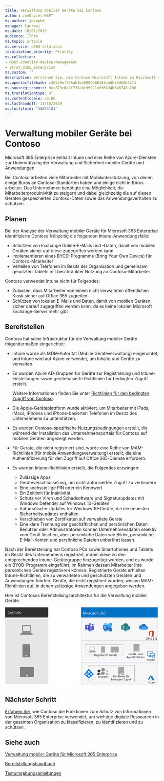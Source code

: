 ```yaml
---
title: Verwaltung mobiler Geräte bei Contoso
author: JoeDavies-MSFT
ms.author: josephd
manager: laurawi
ms.date: 10/01/2019
audience: ITPro
ms.topic: article
ms.service: o365-solutions
localization_priority: Priority
ms.collection:
- M365-identity-device-management
- Strat_O365_Enterprise
ms.custom: ''
description: Verstehen Sie, wie Contoso Microsoft Intune in Microsoft 365 Enterprise verwendet, um seine Geräte und die Apps zu verwalten, die darauf ausgeführt werden.
ms.openlocfilehash: c486c9ef338ab1bd8959266183da6b79d62b3311
ms.sourcegitcommit: 9ee873c6a2f738a0c99921e036894b646742e706
ms.translationtype: HT
ms.contentlocale: de-DE
ms.lasthandoff: 11/15/2019
ms.locfileid: "38673181"
---
```

# <a name="mobile-device-management-for-contoso"></a>Verwaltung mobiler Geräte bei Contoso

Microsoft 365 Enterprise enthält Intune und eine Reihe von Azure-Diensten zur Unterstützung der Verwaltung und Sicherheit mobiler Geräte und Anwendungen.

Bei Contoso arbeiten viele Mitarbeiter mit Mobilunterstützung, von denen einige Büros an Contoso-Standorten haben und einige nicht in Büros arbeiten. Das Unternehmen benötigte eine Möglichkeit, die Mitarbeiterproduktivität zu steigern und dabei gleichzeitig die auf diesen Geräten gespeicherten Contoso-Daten sowie das Anwendungsverhalten zu schützen.

## <a name="plan"></a>Planen

Bei der Analyse der Verwaltung mobiler Geräte für Microsoft 365 Enterprise identifizierte Contoso frühzeitig die folgenden Intune-Anwendungsfälle:

- Schützen von Exchange Online-E-Mails und -Daten, damit von mobilen Geräten sicher auf diese zugegriffen werden kann
- Implementieren eines BYOD-Programms (Bring Your Own Device) für Contoso-Mitarbeiter
- Verteilen von Telefonen im Besitz der Organisation und gemeinsam genutzten Tablets mit beschränkter Nutzung an Contoso-Mitarbeiter

Contoso verwendet Intune nicht für Folgendes:

- Zulassen, dass Mitarbeiter von einem nicht verwalteten öffentlichen Kiosk sicher auf Office 365 zugreifen
- Schützen von lokalen E-Mails und Daten, damit von mobilen Geräten sicher darauf zugegriffen werden kann, da es keine lokalen Microsoft Exchange-Server mehr gibt

## <a name="deploy"></a>Bereitstellen

Contoso hat seine Infrastruktur für die Verwaltung mobiler Geräte folgendermaßen eingerichtet:

- Intune wurde als MDM-Autorität (Mobile Geräteverwaltung) eingerichtet, und Intune wird auf Azure verwendet, um Inhalte und Geräte zu verwalten.
- Es wurden Azure AD-Gruppen für Geräte zur Registrierung und Intune-Einstellungen sowie gerätebasierte Richtlinien für bedingten Zugriff erstellt.

  Weitere Informationen finden Sie unter [Richtlinien für den bedingten Zugriff von Contoso](contoso-identity.md#conditional-access-policies-for-identity-and-device-access).

- Die Apple-Geräteplattform wurde aktiviert, um Mitarbeiter mit iPads, iMacs, iPhones und iPhone-basierten Telefonen im Besitz des Unternehmens zu unterstützen.
- Es wurden Contoso-spezifische Nutzungsbedingungen erstellt, die während der Installation des Unternehmensportals für Contoso auf mobilen Geräten angezeigt werden.
- Für Geräte, die nicht registriert sind, wurde eine Reihe von MAM-Richtlinien (für mobile Anwendungsverwaltung) erstellt, die eine Authentifizierung für den Zugriff auf Office 365-Dienste erfordern.
- Es wurden Intune-Richtlinien erstellt, die Folgendes erzwingen:
  - Zulässige Apps
  - Geräteverschlüsselung, um nicht autorisierten Zugriff zu verhindern
  - Eine sechsstellige PIN oder ein Kennwort
  - Ein Zeitlimit für Inaktivität
  - Schutz vor Viren und Schadsoftware und Signaturupdates mit Windows Defender auf Windows 10-Geräten
  - Automatische Updates für Windows 10-Geräte, die die neuesten Sicherheitsupdates enthalten
  - Verschieben von Zertifikaten auf verwaltete Geräte
  - Eine klare Trennung der geschäftlichen und persönlichen Daten. Benutzer oder Administratoren können Unternehmensdaten selektiv vom Gerät löschen, aber persönliche Daten wie Bilder, persönliche E-Mail-Konten und persönliche Dateien unberührt lassen.

Nach der Bereitstellung hat Contoso PCs sowie Smartphones und Tablets im Besitz des Unternehmens registriert, indem diese zu den entsprechenden Intune-Gerätegruppe hinzugefügt wurden, und es wurde ein BYOD-Programm eingeführt, im Rahmen dessen Mitarbeiter ihre persönlichen Geräte registrieren können. Registrierte Geräte erhielten Intune-Richtlinien, die zu verwalteten und geschützten Geräten und Anwendungen führten. Geräte, die nicht registriert wurden, weisen MAM-Richtlinien auf, in denen zulässige Anwendungen angegeben werden.

Hier ist Contosos Bereitstellungsarchitektur für die Verwaltung mobiler Geräte.

![Contosos Bereitstellungsarchitektur für die Verwaltung mobiler Geräte](./media/contoso-mdm/contoso-mdm-fig1.png)

## <a name="next-step"></a>Nächster Schritt

[Erfahren Sie](contoso-info-protect.md), wie Contoso die Funktionen zum Schutz von Informationen von Microsoft 365 Enterprise verwendet, um wichtige digitale Ressourcen in der gesamten Organisation zu klassifizieren, zu identifizieren und zu schützen.

## <a name="see-also"></a>Siehe auch

[Verwaltung mobiler Geräte für Microsoft 365 Enterprise](mobility-infrastructure.md)

[Bereitstellungshandbuch](deploy-microsoft-365-enterprise.md)

[Testumgebungsanleitungen](m365-enterprise-test-lab-guides.md)

